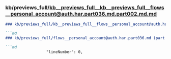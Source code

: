 ### kb/previews_full/kb__previews_full__kb__previews_full__flows__personal_account@auth.har.part036.md.part002.md.md

```md
### kb/previews_full/kb__previews_full__flows__personal_account@auth.har.part036.md.part002.md

```md
### kb/previews_full/flows__personal_account@auth.har.part036.md (part 002)

```md
                  "lineNumber": 0,
                    
```

```

```

```
